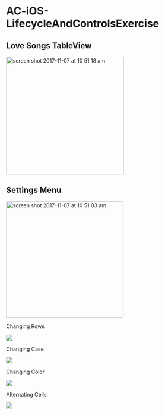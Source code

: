 # AC-iOS-LifecycleAndControlsExercise


## Love Songs TableView

<img width="317" alt="screen shot 2017-11-07 at 10 51 18 am" src="https://user-images.githubusercontent.com/20875592/32502820-c35ae546-c3a9-11e7-8b5c-f8844c897641.png">


## Settings Menu

<img width="313" alt="screen shot 2017-11-07 at 10 51 03 am" src="https://user-images.githubusercontent.com/20875592/32502824-c5549b1c-c3a9-11e7-9973-b3d292c36949.png">


Changing Rows

![](https://media.giphy.com/media/l2QDPPoG31zlaofWU/giphy.gif)


Changing Case

![](https://media.giphy.com/media/26u409FvcHo3Q78nC/giphy.gif)


Changing Color

![](https://media.giphy.com/media/l2QE06HoonGr93gYw/giphy.gif)


Alternating Cells

![](https://media.giphy.com/media/26u4ehO091lp0J1QI/giphy.gif)



